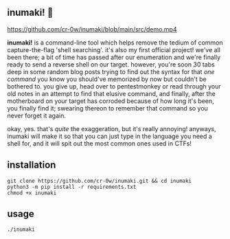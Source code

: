 ## inumaki! 🦴

https://github.com/cr-0w/inumaki/blob/main/src/demo.mp4

**inumaki!** is a command-line tool which helps remove the tedium of common capture-the-flag 'shell searching'. it's also my first official project! we've all been there; a bit of time has passed after our enumeration and we're finally ready to send a reverse shell on our target. however, you're soon 30 tabs deep in some random blog posts trying to find out the syntax for that *one command* you know you should've memorized by now but couldn't be bothered to. you give up, head over to pentestmonkey or read through your old notes in an attempt to find that elusive command, and finally, after the motherboard on your target has corroded because of how long it's been, you finally find it; swearing thereon to remember that command so you never forget it again. 

okay, yes. that's *quite* the exaggeration, but it's really annoying! anyways, inumaki will make it so that you can just type in the language you need a shell for, and it will spit out the most common ones used in CTFs! 

## installation
```
git clone https://github.com/cr-0w/inumaki.git && cd inumaki
python3 -m pip install -r requirements.txt
chmod +x inumaki
```

## usage
```
./inumaki
```
